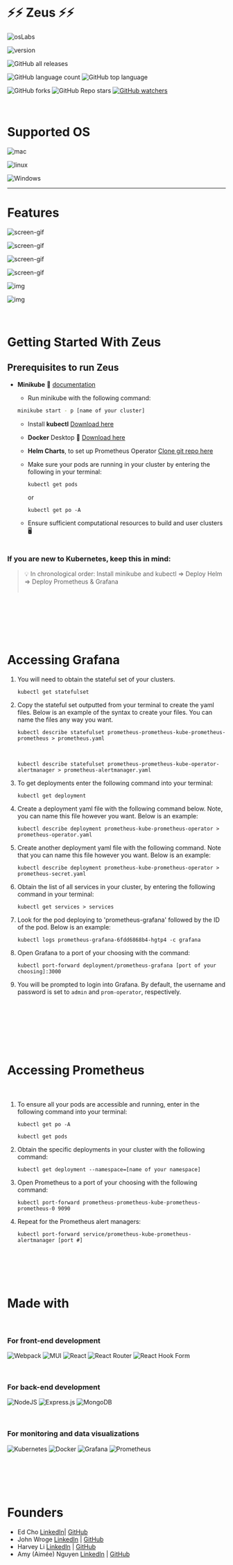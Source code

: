 # ⚡⚡ Zeus ⚡⚡

![osLabs](https://badgen.net/badge/license/MIT)

![version](https://badgen.net/badge/version/v1.0.0)

![GitHub all releases](https://img.shields.io/github/downloads/oslabs-beta/Zeus)

![GitHub language count](https://img.shields.io/github/languages/count/oslabs-beta/Zeus)
![GitHub top language](https://img.shields.io/github/languages/top/oslabs-beta/Zeus?color=yellow)


![GitHub forks](https://img.shields.io/github/forks/oslabs-beta/Zeus?color=green)
![GitHub Repo stars](https://img.shields.io/github/stars/oslabs-beta/Zeus?color=green)
[![GitHub watchers](https://badgen.net/github/watchers/oslabs-beta/Zeus?color=green)](https://GitHub.com/Naereen/StrapDown.js/watchers/)


<br/>

# Supported OS
![mac](https://badgen.net/badge/OS/mac)
<br/>

![linux](https://badgen.net/badge/OS/linux)

![Windows](https://badgen.net/badge/OS/Windows)

<hr/>

# Features

![screen-gif](./Demo-gifs/Zeus-Dasboard.gif)
<br/>

![screen-gif](./Demo-gifs/visualizer%20demo.gif)
<br/>

![screen-gif](./Demo-gifs/Kubelet.gif)
<br/>

![screen-gif](./Demo-gifs/Kube-State-Metrics.gif)
<br/>

![img](./Demo%20Shots/K8s-API.png)
<br/>

![img](./Demo%20Shots/Computing-Resources.png)
<br/>
<br/>
<br/>

# Getting Started With Zeus

## Prerequisites to run Zeus

- **Minikube** 🧊 [documentation](https://minikube.sigs.k8s.io/docs/start/)

  - Run minikube with the following command: <br />

  ```sh
  minikube start - p [name of your cluster]
  ```

  - Install **kubectl** [Download here](https://kubernetes.io/docs/tasks/tools/) <br />
  - **Docker** Desktop 🐋 [Download here](https://docs.docker.com/desktop/) <br />
  - **Helm Charts**, to set up Prometheus Operator [Clone git repo here](https://github.com/prometheus-community/helm-charts/tree/main/charts/kube-prometheus-stack) <br />
  - Make sure your pods are running in your cluster by entering the following
    in your terminal: <br />

    ```
    kubectl get pods
    ```

    or

    ```
    kubectl get po -A
    ```

  - Ensure sufficient computational resources to build and user clusters 🖥️ <br /></br>

### If you are new to Kubernetes, keep this in mind:

> 💡 In chronological order: Install minikube and kubectl ⇒ Deploy Helm ⇒
> Deploy Prometheus & Grafana </br></br>

</br>
</br>
<br/>
<br/>
<br/>

# Accessing Grafana

1. You will need to obtain the stateful set of your clusters. <br />

   ```
   kubectl get statefulset
   ```

2. Copy the stateful set outputted from your terminal to create the yaml files.
   Below is an example of the syntax to create your files. You can name the
   files any way you want. <br />

   ```
   kubectl describe statefulset prometheus-prometheus-kube-prometheus-prometheus > prometheus.yaml
   ```

   <br />

   ```
   kubectl describe statefulset prometheus-prometheus-kube-operator-alertmanager > prometheus-alertmanager.yaml
   ```

3. To get deployments enter the following command into your terminal: <br />

   ```
   kubectl get deployment
   ```

4. Create a deployment yaml file with the following command below. Note, you can
   name this file however you want. Below is an example: <br />

   ```
   kubectl describe deployment prometheus-kube-prometheus-operator > prometheus-operator.yaml
   ```

5. Create another deployment yaml file with the following command. Note that you
   can name this file however you want. Below is an example: <br />

   ```
   kubectl describe deployment prometheus-kube-prometheus-operator > prometheus-secret.yaml
   ```

6. Obtain the list of all services in your cluster, by entering the following
   command in your terminal: <br />

   ```
   kubectl get services > services
   ```

7. Look for the pod deploying to 'prometheus-grafana' followed by the ID of the
   pod. Below is an example: <br />

   ```
   kubectl logs prometheus-grafana-6fdd6868b4-hgtp4 -c grafana
   ```

8. Open Grafana to a port of your choosing with the command: <br />

   ```
   kubectl port-forward deployment/prometheus-grafana [port of your choosing]:3000
   ```

9. You will be prompted to login into Grafana. By default, the username and
   password is set to `admin` and `prom-operator`, respectively. <br /></br></br>

</br>
<br/>
<br/>
<br/>

# Accessing Prometheus <br/></br>

1. To ensure all your pods are accessible and running, enter in the following
   command into your terminal: <br />

   ```
   kubectl get po -A
   ```

   ```
   kubectl get pods
   ```

2. Obtain the specific deployments in your cluster with the following
   command: <br />

   ```
   kubectl get deployment --namespace=[name of your namespace]
   ```

3. Open Prometheus to a port of your choosing with the following command: <br />

   ```
   kubectl port-forward prometheus-prometheus-kube-prometheus-prometheus-0 9090
   ```

4. Repeat for the Prometheus alert managers: <br />

   ```
   kubectl port-forward service/prometheus-kube-prometheus-alertmanager [port #]
   ```

</br>
<br/>
<br/>
<br/>

# Made with

<br>

### For front-end development

![Webpack](https://img.shields.io/badge/webpack-%238DD6F9.svg?style=for-the-badge&logo=webpack&logoColor=black)
![MUI](https://img.shields.io/badge/MUI-%230081CB.svg?style=for-the-badge&logo=mui&logoColor=white)
![React](https://img.shields.io/badge/react-%2320232a.svg?style=for-the-badge&logo=react&logoColor=%2361DAFB)
![React Router](https://img.shields.io/badge/React_Router-CA4245?style=for-the-badge&logo=react-router&logoColor=white)
![React Hook Form](https://img.shields.io/badge/React%20Hook%20Form-%23EC5990.svg?style=for-the-badge&logo=reacthookform&logoColor=white)

<br>

### For back-end development

![NodeJS](https://img.shields.io/badge/node.js-6DA55F?style=for-the-badge&logo=node.js&logoColor=white)
![Express.js](https://img.shields.io/badge/express.js-%23404d59.svg?style=for-the-badge&logo=express&logoColor=%2361DAFB)
![MongoDB](https://img.shields.io/badge/MongoDB-%234ea94b.svg?style=for-the-badge&logo=mongodb&logoColor=white)

<br>

### For monitoring and data visualizations

![Kubernetes](https://img.shields.io/badge/kubernetes-%23326ce5.svg?style=for-the-badge&logo=kubernetes&logoColor=white)
![Docker](https://img.shields.io/badge/docker-%230db7ed.svg?style=for-the-badge&logo=docker&logoColor=white)
![Grafana](https://img.shields.io/badge/grafana-%23F46800.svg?style=for-the-badge&logo=grafana&logoColor=white)
![Prometheus](https://img.shields.io/badge/Prometheus-E6522C?style=for-the-badge&logo=Prometheus&logoColor=white)

</br>
<br/>
<br/>
<br/>

# Founders

- Ed Cho [LinkedIn](https://www.linkedin.com/in/edcho720/)| [GitHub](https://github.com/edcho720)
- John Wroge [LinkedIn](https://www.linkedin.com/in/john-wroge/) | [GitHub](https://github.com/johnwroge)
- Harvey Li [LinkedIn](https://www.linkedin.com/in/harvey-li/) | [GitHub](https://github.com/harvli)
- Amy (Aimée) Nguyen [LinkedIn](https://www.linkedin.com/in/aqn/) | [GitHub](https://github.com/DoctorCodeine)
